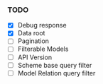 
### TODO
- [x] Debug response
- [x] Data root
- [ ] Pagination
- [ ] Filterable Models
- [ ] API Version
- [ ] Scheme base query filter
- [ ] Model Relation query filter
